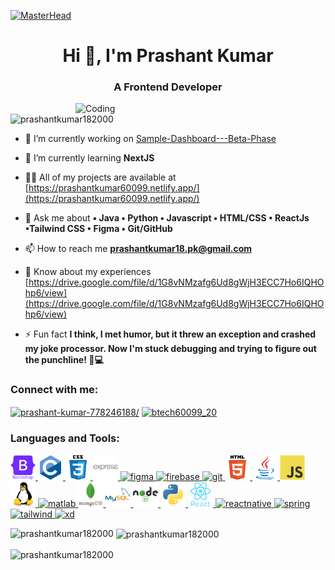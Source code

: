 [![MasterHead](https://media.giphy.com/media/qEqiI3Oq7vBkoE236M/giphy.gif)](https://prashantkumar60099.netlify.app/)
<h1 align="center">Hi 👋, I'm Prashant Kumar</h1>
<h3 align="center">A Frontend Developer</h3>
<img align="right" alt="Coding" width="400" src="https://media.giphy.com/media/SwJr1DGpCgkgNRxRhS/giphy.gif">

<p align="left"> <img src="https://komarev.com/ghpvc/?username=prashantkumar182000&label=Profile%20views&color=0e75b6&style=flat" alt="prashantkumar182000" /> </p>

- 🔭 I’m currently working on [Sample-Dashboard---Beta-Phase](https://github.com/prashantkumar182000/Sample-Dashboard---Beta-Phase)

- 🌱 I’m currently learning **NextJS**

- 👨‍💻 All of my projects are available at [https://prashantkumar60099.netlify.app/](https://prashantkumar60099.netlify.app/)

- 💬 Ask me about **• Java • Python • Javascript • HTML/CSS • ReactJs •Tailwind CSS • Figma • Git/GitHub**

- 📫 How to reach me **prashantkumar18.pk@gmail.com**

- 📄 Know about my experiences [https://drive.google.com/file/d/1G8vNMzafg6Ud8gWjH3ECC7Ho6IQHOhp6/view](https://drive.google.com/file/d/1G8vNMzafg6Ud8gWjH3ECC7Ho6IQHOhp6/view)

- ⚡ Fun fact **I think, I met humor, but it threw an exception and crashed my joke processor. Now I'm stuck debugging and trying to figure out the punchline! 🤔💻**

<h3 align="left">Connect with me:</h3>
<p align="left">
<a href="https://linkedin.com/in/prashant-kumar-778246188/" target="blank"><img align="center" src="https://raw.githubusercontent.com/rahuldkjain/github-profile-readme-generator/master/src/images/icons/Social/linked-in-alt.svg" alt="prashant-kumar-778246188/" height="30" width="40" /></a>
<a href="https://www.hackerrank.com/btech60099_20" target="blank"><img align="center" src="https://raw.githubusercontent.com/rahuldkjain/github-profile-readme-generator/master/src/images/icons/Social/hackerrank.svg" alt="btech60099_20" height="30" width="40" /></a>
</p>

<h3 align="left">Languages and Tools:</h3>
<p align="left"> <a href="https://getbootstrap.com" target="_blank" rel="noreferrer"> <img src="https://raw.githubusercontent.com/devicons/devicon/master/icons/bootstrap/bootstrap-plain-wordmark.svg" alt="bootstrap" width="40" height="40"/> </a> <a href="https://www.cprogramming.com/" target="_blank" rel="noreferrer"> <img src="https://raw.githubusercontent.com/devicons/devicon/master/icons/c/c-original.svg" alt="c" width="40" height="40"/> </a> <a href="https://www.w3schools.com/css/" target="_blank" rel="noreferrer"> <img src="https://raw.githubusercontent.com/devicons/devicon/master/icons/css3/css3-original-wordmark.svg" alt="css3" width="40" height="40"/> </a> <a href="https://expressjs.com" target="_blank" rel="noreferrer"> <img src="https://raw.githubusercontent.com/devicons/devicon/master/icons/express/express-original-wordmark.svg" alt="express" width="40" height="40"/> </a> <a href="https://www.figma.com/" target="_blank" rel="noreferrer"> <img src="https://www.vectorlogo.zone/logos/figma/figma-icon.svg" alt="figma" width="40" height="40"/> </a> <a href="https://firebase.google.com/" target="_blank" rel="noreferrer"> <img src="https://www.vectorlogo.zone/logos/firebase/firebase-icon.svg" alt="firebase" width="40" height="40"/> </a> <a href="https://git-scm.com/" target="_blank" rel="noreferrer"> <img src="https://www.vectorlogo.zone/logos/git-scm/git-scm-icon.svg" alt="git" width="40" height="40"/> </a> <a href="https://www.w3.org/html/" target="_blank" rel="noreferrer"> <img src="https://raw.githubusercontent.com/devicons/devicon/master/icons/html5/html5-original-wordmark.svg" alt="html5" width="40" height="40"/> </a> <a href="https://www.java.com" target="_blank" rel="noreferrer"> <img src="https://raw.githubusercontent.com/devicons/devicon/master/icons/java/java-original.svg" alt="java" width="40" height="40"/> </a> <a href="https://developer.mozilla.org/en-US/docs/Web/JavaScript" target="_blank" rel="noreferrer"> <img src="https://raw.githubusercontent.com/devicons/devicon/master/icons/javascript/javascript-original.svg" alt="javascript" width="40" height="40"/> </a> <a href="https://www.linux.org/" target="_blank" rel="noreferrer"> <img src="https://raw.githubusercontent.com/devicons/devicon/master/icons/linux/linux-original.svg" alt="linux" width="40" height="40"/> </a> <a href="https://www.mathworks.com/" target="_blank" rel="noreferrer"> <img src="https://upload.wikimedia.org/wikipedia/commons/2/21/Matlab_Logo.png" alt="matlab" width="40" height="40"/> </a> <a href="https://www.mongodb.com/" target="_blank" rel="noreferrer"> <img src="https://raw.githubusercontent.com/devicons/devicon/master/icons/mongodb/mongodb-original-wordmark.svg" alt="mongodb" width="40" height="40"/> </a> <a href="https://www.mysql.com/" target="_blank" rel="noreferrer"> <img src="https://raw.githubusercontent.com/devicons/devicon/master/icons/mysql/mysql-original-wordmark.svg" alt="mysql" width="40" height="40"/> </a> <a href="https://nodejs.org" target="_blank" rel="noreferrer"> <img src="https://raw.githubusercontent.com/devicons/devicon/master/icons/nodejs/nodejs-original-wordmark.svg" alt="nodejs" width="40" height="40"/> </a> <a href="https://www.python.org" target="_blank" rel="noreferrer"> <img src="https://raw.githubusercontent.com/devicons/devicon/master/icons/python/python-original.svg" alt="python" width="40" height="40"/> </a> <a href="https://reactjs.org/" target="_blank" rel="noreferrer"> <img src="https://raw.githubusercontent.com/devicons/devicon/master/icons/react/react-original-wordmark.svg" alt="react" width="40" height="40"/> </a> <a href="https://reactnative.dev/" target="_blank" rel="noreferrer"> <img src="https://reactnative.dev/img/header_logo.svg" alt="reactnative" width="40" height="40"/> </a> <a href="https://spring.io/" target="_blank" rel="noreferrer"> <img src="https://www.vectorlogo.zone/logos/springio/springio-icon.svg" alt="spring" width="40" height="40"/> </a> <a href="https://tailwindcss.com/" target="_blank" rel="noreferrer"> <img src="https://www.vectorlogo.zone/logos/tailwindcss/tailwindcss-icon.svg" alt="tailwind" width="40" height="40"/> </a> <a href="https://www.adobe.com/products/xd.html" target="_blank" rel="noreferrer"> <img src="https://cdn.worldvectorlogo.com/logos/adobe-xd.svg" alt="xd" width="40" height="40"/> </a> </p>

<p><img align="left" src="https://github-readme-stats.vercel.app/api/top-langs?username=prashantkumar182000&show_icons=true&locale=en&layout=compact" alt="prashantkumar182000" /></p>

<p>&nbsp;<img align="center" src="https://github-readme-stats.vercel.app/api?username=prashantkumar182000&show_icons=true&locale=en" alt="prashantkumar182000" /></p>

<p><img align="center" src="https://github-readme-streak-stats.herokuapp.com/?user=prashantkumar182000&" alt="prashantkumar182000" /></p>
